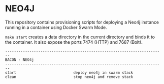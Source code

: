 # NEO4J

This repository contains provisioning scripts for deploying a Neo4j instance running in a container using Docker Swarm Mode.

`make start` creates a data directory in the current directory and binds it to the container. It also expose the ports 7474 (HTTP) and 7687 (Bolt).

```
------------------------------------------------------------------------
BACON - NEO4j
------------------------------------------------------------------------
start                          deploy neo4j in swarm stack
clean                          stop neo4j and remove stack
```
